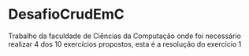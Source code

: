 # DesafioCrudEmC
Trabalho da faculdade de Ciências da Computação onde foi necessário realizar 4 dos 10 exercícios propostos, esta é a resolução do exercício 1

